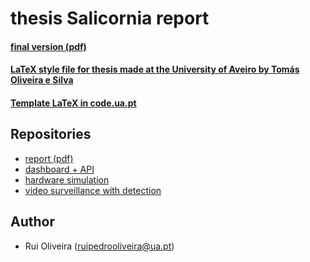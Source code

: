 # thesis Salicornia report

#### [final version (pdf) ](https://github.com/ruipoliveira/ThesisSalicornia-report/blob/master/thesis-roliveira.pdf)

#### [LaTeX style file for thesis made at the University of Aveiro by Tomás Oliveira e Silva](https://github.com/ruipoliveira/ThesisSalicornia-report/blob/master/uaThesis.sty) 

#### [Template LaTeX in code.ua.pt](https://code.ua.pt/projects/latex-ua/repository/revisions/master/show/LyX) 

## Repositories

* [report (pdf) ](https://github.com/ruipoliveira)
* [dashboard + API](https://github.com/ruipoliveira)
* [hardware simulation](https://github.com/ruipoliveira)
* [video surveillance with detection](https://github.com/ruipoliveira)


## Author
* Rui Oliveira (ruipedrooliveira@ua.pt)
